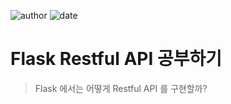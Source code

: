 
![author](https://img.shields.io/badge/author-daesungRa-lightgray.svg?style=flat-square)
![date](https://img.shields.io/badge/date-190516-lightgray.svg?style=flat-square)

# Flask Restful API 공부하기

> Flask 에서는 어떻게 Restful API 를 구현할까?